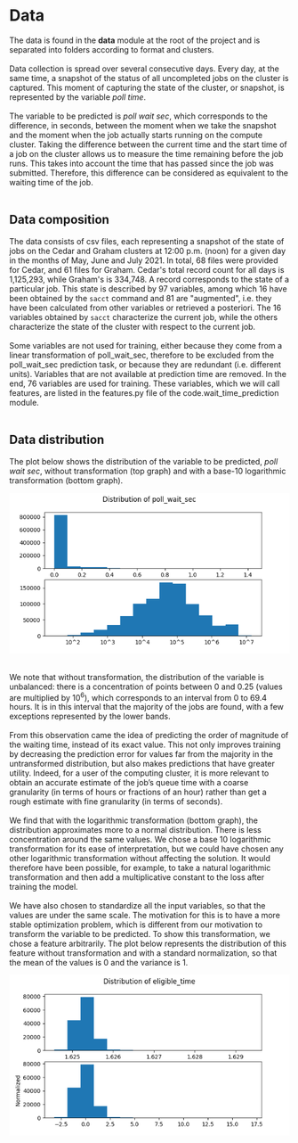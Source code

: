 # Data

The data is found in the **data** module at the root of the project and is separated into folders according to format and clusters.
<br><br>
Data collection is spread over several consecutive days. Every day, at the same time, a snapshot of the status of all uncompleted jobs on the cluster is captured. This moment of capturing the state of the cluster, or snapshot, is represented by the variable _poll time_.
<br><br>
The variable to be predicted is _poll wait sec_, which corresponds to the difference, in seconds, between the moment when we take the snapshot and the moment when the job actually starts running on the compute cluster. Taking the difference between the current time and the start time of a job on the cluster allows us to measure the time remaining before the job runs. This takes into account the time that has passed since the job was submitted. Therefore, this difference can be considered as equivalent to the waiting time of the job.
<br><br>

## Data composition

The data consists of csv files, each representing a snapshot of the state of jobs on the Cedar and Graham clusters at 12:00 p.m. (noon) for a given day in the months of May, June and July 2021. In total, 68 files were provided for Cedar, and 61 files for Graham. Cedar's total record count for all days is 1,125,293, while Graham's is 334,748. A record corresponds to the state of a particular job. This state is described by 97 variables, among which 16 have been obtained by the `sacct` command and 81 are "augmented", i.e. they have been calculated from other variables or retrieved a posteriori. The 16 variables obtained by `sacct` characterize the current job, while the others characterize the state of the cluster with respect to the current job.
<br><br>
Some variables are not used for training, either because they come from a linear transformation of poll_wait_sec, therefore to be excluded from the poll_wait_sec prediction task, or because they are redundant (i.e. different units). Variables that are not available at prediction time are removed. In the end, 76 variables are used for training. These variables, which we will call features, are listed in the features.py file of the code.wait_time_prediction module.
<br><br>

## Data distribution
The plot below shows the distribution of the variable to be predicted, _poll wait sec_, without transformation (top graph) and with a base-10 logarithmic transformation (bottom graph). 
<br>
<p align="center">
  <img src="../results/plots/dist_poll_wait_sec.png">
</p>
<br>
We note that without transformation, the distribution of the variable is unbalanced: there is a concentration of points between 0 and 0.25 (values ​​are multiplied by 10<sup>6</sup>), which corresponds to an interval from 0 to 69.4 hours. It is in this interval that the majority of the jobs are found, with a few exceptions represented by the lower bands. 
<br><br>
From this observation came the idea of ​​predicting the order of magnitude of the waiting time, instead of its exact value. This not only improves training by decreasing the prediction error for values ​​far from the majority in the untransformed distribution, but also makes predictions that have greater utility. Indeed, for a user of the computing cluster, it is more relevant to obtain an accurate estimate of the job’s queue time with a coarse granularity (in terms of hours or fractions of an hour) rather than get a rough estimate with fine granularity (in terms of seconds).
<br><br>
We find that with the logarithmic transformation (bottom graph), the distribution approximates more to a normal distribution. There is less concentration around the same values. We chose a base 10 logarithmic transformation for its ease of interpretation, but we could have chosen any other logarithmic transformation without affecting the solution. It would therefore have been possible, for example, to take a natural logarithmic transformation and then add a multiplicative constant to the loss after training the model.
<br><br>
We have also chosen to standardize all the input variables, so that the values ​​are under the same scale. The motivation for this is to have a more stable optimization problem, which is different from our motivation to transform the variable to be predicted. To show this transformation, we chose a feature arbitrarily. The plot below represents the distribution of this feature without transformation and with a standard normalization, so that the mean of the values ​​is 0 and the variance is 1.
<br>
<p align="center">
  <img src="../results/plots/dist_eligible_time.png">
</p>
<br>